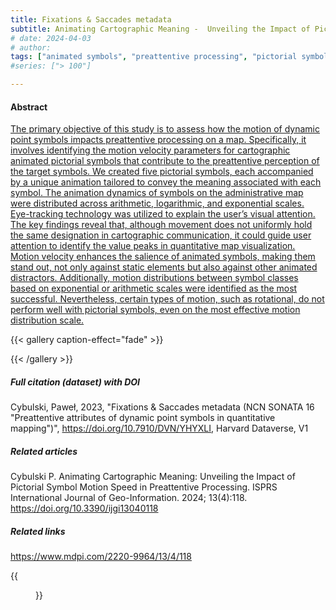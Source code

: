 ```yaml
---
title: Fixations & Saccades metadata
subtitle: Animating Cartographic Meaning -  Unveiling the Impact of Pictorial Symbol Motion Speed in Preattentive Processing
# date: 2024-04-03
# author:
tags: ["animated symbols", "preattentive processing", "pictorial symbols","motion distribution","cartographic design"]
#series: ["> 100"]

---
```

#### Abstract
[The primary objective of this study is to assess how the motion of dynamic point symbols impacts preattentive processing on a map. Specifically, it involves identifying the motion velocity parameters for cartographic animated pictorial symbols that contribute to the preattentive perception of the target symbols. We created five pictorial symbols, each accompanied by a unique animation tailored to convey the meaning associated with each symbol. The animation dynamics of symbols on the administrative map were distributed across arithmetic, logarithmic, and exponential scales. Eye-tracking technology was utilized to explain the user’s visual attention. The key findings reveal that, although movement does not uniformly hold the same designation in cartographic communication, it could guide user attention to identify the value peaks in quantitative map visualization. Motion velocity enhances the salience of animated symbols, making them stand out, not only against static elements but also against other animated distractors. Additionally, motion distributions between symbol classes based on exponential or arithmetic scales were identified as the most successful. Nevertheless, certain types of motion, such as rotational, do not perform well with pictorial symbols, even on the most effective motion distribution scale.](https://www.mdpi.com/2220-9964/13/4/118)

{{< gallery caption-effect="fade" >}}

{{< /gallery >}}
##### Full citation (dataset) with DOI
Cybulski, Paweł, 2023, "Fixations & Saccades metadata (NCN SONATA 16 "Preattentive attributes of dynamic point symbols in quantitative mapping")", https://doi.org/10.7910/DVN/YHYXLI, Harvard Dataverse, V1

##### Related articles
Cybulski P. Animating Cartographic Meaning: Unveiling the Impact of Pictorial Symbol Motion Speed in Preattentive Processing. ISPRS International Journal of Geo-Information. 2024; 13(4):118. https://doi.org/10.3390/ijgi13040118

##### Related links
https://www.mdpi.com/2220-9964/13/4/118

{{<figure src="/Open-Metadata-Platform-for-Map-Usability_v2/img/img09.jpg">}}
<!--more-->